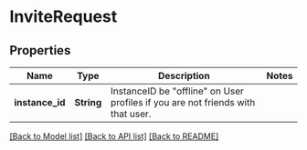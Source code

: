 # InviteRequest

## Properties

Name | Type | Description | Notes
------------ | ------------- | ------------- | -------------
**instance_id** | **String** | InstanceID be \"offline\" on User profiles if you are not friends with that user. | 

[[Back to Model list]](../README.md#documentation-for-models) [[Back to API list]](../README.md#documentation-for-api-endpoints) [[Back to README]](../README.md)


